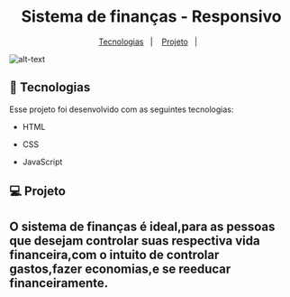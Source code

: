 ##

<h1 align="center">
Sistema de finanças - Responsivo
</h1>

<p align="center">
  <a href="#-tecnologias">Tecnologias</a>&nbsp;&nbsp;&nbsp;|&nbsp;&nbsp;&nbsp;
  <a href="#-projeto">Projeto</a>&nbsp;&nbsp;&nbsp;|&nbsp;&nbsp;&nbsp;
 </p>

![alt-text](https://)

## 🚀 Tecnologias

Esse projeto foi desenvolvido com as seguintes tecnologias:

- HTML
- CSS
- JavaScript

  </ul>
  
 ## 💻 Projeto
O sistema de finanças é ideal,para as pessoas que desejam controlar suas respectiva vida financeira,com o intuito de controlar gastos,fazer economias,e se reeducar financeiramente.
----

